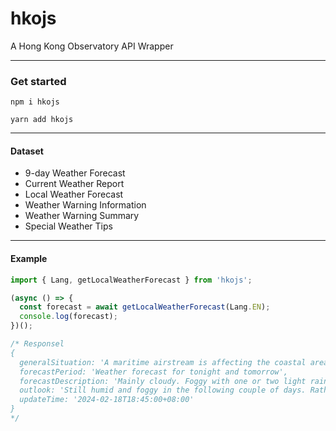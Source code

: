 # hkojs

A Hong Kong Observatory API Wrapper

---

### Get started

`npm i hkojs`

`yarn add hkojs`

---

#### Dataset

- 9-day Weather Forecast
- Current Weather Report
- Local Weather Forecast
- Weather Warning Information
- Weather Warning Summary
- Special Weather Tips

---

#### Example

```typescript
import { Lang, getLocalWeatherForecast } from 'hkojs';

(async () => {
  const forecast = await getLocalWeatherForecast(Lang.EN);
  console.log(forecast);
})();

/* Responsel
{
  generalSituation: 'A maritime airstream is affecting the coastal areas of Guangdong.',
  forecastPeriod: 'Weather forecast for tonight and tomorrow',
  forecastDescription: 'Mainly cloudy. Foggy with one or two light rain patches in the morning and at night. Sunny intervals during the day tomorrow. Temperatures will range between 20 and 24 degrees. Light to moderate southeasterly winds.',
  outlook: 'Still humid and foggy in the following couple of days. Rather warm during the day. Temperatures will fall in the latter part of this week.',
  updateTime: '2024-02-18T18:45:00+08:00'
}
*/
```
